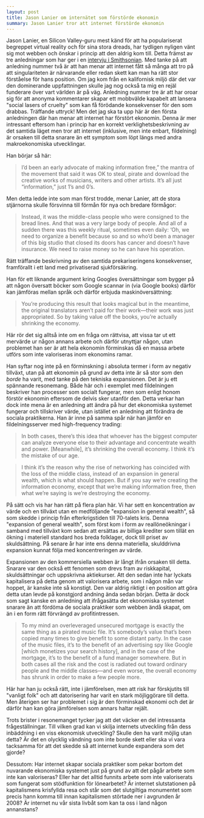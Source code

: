 ```yaml
---
layout: post
title: Jason Lanier om internätet som förstörde ekonomin
summary: Jason Lanier tror att internet förstörde ekonomin
---
```

Jason Lanier, en Silicon Valley-guru mest känd för att ha populariserat begreppet virtual reality och för sina stora dreads, har tydligen nyligen vänt sig mot webben och önskar i princip att den aldrig kom till. Detta främst av tre anledningar som har ger i en [intervju i Smithsonian](http://www.smithsonianmag.com/arts-culture/What-Turned-Jaron-Lanier-Against-the-Web-183832741.html?c=y&story=fullstory). Med tanke på att anledning nummer två är att han menar att internet fått så många att tro på att singulariteten är närvarande eller redan skett kan man ha rätt stor förståelse för hans position. Om jag kom från en kalifornisk miljö där det var den dominerande uppfattningen skulle jag nog också ta mig en rejäl funderare över vart världen är på väg. Anledning nummer tre är att har oroar sig för att anonyma kommentarer skapar ett mobbvälde kapabelt att lansera "social lasers of cruelty" som kan få förödande konsekvenser för den som drabbas. Träffande uttryck! Men det jag ska ta upp här är den första anledningen där han menar att internet har förstört ekonomin. Denna är mer intressant eftersom han i princip har en korrekt verklighetsbeskrivning av det samtida läget men tror att internet (inklusive, men inte enbart, fildelning) är orsaken till detta snarare än ett symptom som löpt längs med andra makroekonomiska utvecklingar. 

Han börjar så här:

> I’d been an early advocate of making information free,” the mantra of the movement that said it was OK to steal, pirate and download the creative works of musicians, writers and other artists. It’s all just “information,” just 1’s and 0’s.

Men detta ledde inte som man först trodde, menar Lanier, att de stora stjärnorna skulle försvinna till förmån för nya och bredare förmågor:

> Instead, it was the middle-class people who were consigned to the bread lines. And that was a very large body of people. And all of a sudden there was this weekly ritual, sometimes even daily: ‘Oh, we need to organize a benefit because so and so who’d been a manager of this big studio that closed its doors has cancer and doesn’t have insurance. We need to raise money so he can have his operation.

Rätt träffande beskrivning av den samtida prekariseringens konsekvenser, framförallt i ett land med privatiserad sjukförsäkring.

Han för ett liknande argument kring Googles översättningar som bygger på att någon översatt böcker som Google scannar in (via Google books) därför kan jämföras mellan språk och därför erbjuda maskinöversättning: 

> You’re producing this result that looks magical but in the meantime, the original translators aren’t paid for their work—their work was just appropriated. So by taking value off the books, you’re actually shrinking the economy.

Här rör det sig alltså inte om en fråga om rättvisa, att vissa tar ut ett mervärde ur någon annans arbete och därför utnyttjar någon, utan problemet han ser är att hela ekonomin förminskas då en massa arbete utförs som inte valoriseras inom ekonomins ramar.

Han syftar nog inte på en förminskning i absoluta termer i form av negativ tillväxt, utan på att ekonomin på grund av detta inte är så stor som den *borde* ha varit, med tanke på den tekniska expansionen. Det är ju ett spännande resonemang. Både här och i exemplet med fildelningen beskriver han processer som socialt fungerar, men som enligt honom förstör ekonomin eftersom de delvis sker utanför den. Detta verkar han dock inte mena är en anledning att ändra på hur det ekonomiska systemet fungerar och tillskriver värde, utan istället en anledning att förändra de sociala praktikerna. Han är inne på samma spår när han jämför en fildelningsserver med high-frequency trading:

> In both cases, there’s this idea that whoever has the biggest computer can analyze everyone else to their advantage and concentrate wealth and power. [Meanwhile], it’s shrinking the overall economy. I think it’s the mistake of our age. 

> I think it’s the reason why the rise of networking has coincided with the loss of the middle class, instead of an expansion in general wealth, which is what should happen. But if you say we’re creating the information economy, except that we’re making information free, then what we’re saying is we’re destroying the economy. 

På sätt och vis har han rätt på flera plan här. Vi har sett en koncentration av värde och en tillväxt utan en medföljande "expansion in general wealth", så som skedde i princip från efterkrigstiden till 70-talets kris. Denna "expansion of general wealth", som först kom i form av reallöneökningar i samband med tillväxt kom sedan att ersättas av billiga krediter som tillät en ökning i materiell standard hos breda folklager, dock till priset av skuldsättning. På senare år har inte ens denna materiella, skulddrivna expansion kunnat följa med koncentreringen av värde. 

Expansionen av den kommersiella webben är långt ifrån orsaken till detta. Snarare var den också ett fenomen som drevs fram av riskkapital, skuldsättningar och uppskrivna aktiekurser. Att den sedan inte har lyckats kapitalisera på detta genom att valorisera arbete, som i någon mån var hoppet, är kanske inte så konstigt. Den var aldrig riktigt i en position att göra detta utan levde på konstgjord andning ända sedan början. Detta är dock som sagt kanske en anledning att ifrågasätta det ekonomiska systemet snarare än att fördöma de sociala praktiker som webben ändå skapat, om än i en form rätt förvrängd av profitintressen.

> To my mind an overleveraged unsecured mortgage is exactly the same thing as a pirated music file. It’s somebody’s value that’s been copied many times to give benefit to some distant party. In the case of the music files, it’s to the benefit of an advertising spy like Google [which monetizes your search history], and in the case of the mortgage, it’s to the benefit of a fund manager somewhere. But in both cases all the risk and the cost is radiated out toward ordinary people and the middle classes—and even worse, the overall economy has shrunk in order to make a few people more. 

Här har han ju också rätt, inte i jämförelsen, men att risk har förskjutits till "vanligt folk" och att datorisering har varit en stark möjliggörare till detta. Men återigen ser har problemet i sig är den förminskad ekonomi och det är därför han kan göra jämförelsen som annars haltar rejält.

Trots brister i resonemanget tycker jag att det väcker en del intressanta frågeställningar. Till vilken grad kan vi skilja internets utveckling från dess inbäddning i en viss ekonomisk utveckling? Skulle den ha varit möjlig utan detta? Är det en olycklig vändning som inte borde skett eller ska vi vara tacksamma för att det skedde så att internet kunde expandera som det gjorde?

Dessutom: Har internet skapar sociala praktiker som pekar bortom det nuvarande ekonomiska systemet just på grund av att det pågår arbete som inte kan valoriseras? Eller har det alltid funnits arbete som inte valoriserats som fungerat som stödfunktion för lönearbetet? Är internet slutstationen på kapitalismens krisfyllda resa och står som det slutgiltiga monumentet som precis hann komma till innan kapitalismen störtade ner i avgrunden år 2008? Är internet nu vår sista livbåt som kan ta oss i land någon annanstans?


